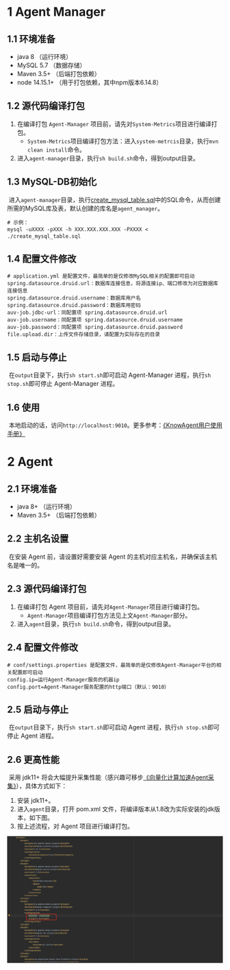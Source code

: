 # 1 Agent Manager

## 1.1 环境准备

- java 8 （运行环境）
- MySQL 5.7 （数据存储）
- Maven 3.5+ （后端打包依赖）
- node 14.15.1+ （用于打包依赖，其中npm版本6.14.8）

## 1.2 源代码编译打包

1. 在编译打包 `Agent-Manager` 项目前，请先对`System-Metrics`项目进行编译打包。
   - `System-Metrics`项目编译打包方法：进入`system-metrcis`目录，执行`mvn clean install`命令。
2. 进入`agent-manager`目录，执行`sh build.sh`命令，得到output目录。

## 1.3 MySQL-DB初始化

​	进入`agent-manager`目录，执行[create_mysql_table.sql](../agent-manager/create_mysql_table.sql)中的SQL命令，从而创建所需的MySQL库及表，默认创建的库名是`agent_manager`。

```
# 示例：
mysql -uXXXX -pXXX -h XXX.XXX.XXX.XXX -PXXXX < ./create_mysql_table.sql
```

## 1.4 配置文件修改

```
# application.yml 是配置文件，最简单的是仅修改MySQL相关的配置即可启动
spring.datasource.druid.url：数据库连接信息，将源连接ip、端口修改为对应数据库连接信息
spring.datasource.druid.username：数据库用户名
spring.datasource.druid.password：数据库用密码
auv-job.jdbc-url：同配置项 spring.datasource.druid.url
auv-job.username：同配置项 spring.datasource.druid.username
auv-job.password：同配置项 spring.datasource.druid.password
file.upload.dir：上传文件存储目录，请配置为实际存在的目录
```

## 1.5 启动与停止

​	在`output`目录下，执行`sh start.sh`即可启动 Agent-Manager 进程，执行`sh stop.sh`即可停止 Agent-Manager 进程。

## 1.6 使用

​	本地启动的话，访问`http://localhost:9010`。更多参考：[《KnowAgent用户使用手册》](know_agent_user_manual.md)

# 2 Agent

## 2.1 环境准备

- java 8+ （运行环境）
- Maven 3.5+ （后端打包依赖）

## 2.2 主机名设置

​	在安装 Agent 前，请设置好需要安装 Agent 的主机对应主机名，并确保该主机名是唯一的。

## 2.3 源代码编译打包

1. 在编译打包 Agent 项目前，请先对`Agent-Manager`项目进行编译打包。
   - `Agent-Manager`项目编译打包方法见上文`Agent-Manager`部分。
2. 进入`agent`目录，执行`sh build.sh`命令，得到output目录。

## 2.4 配置文件修改

```
# conf/settings.properties 是配置文件，最简单的是仅修改Agent-Manager平台的相关配置即可启动
config.ip=运行Agent-Manager服务的机器ip
config.port=Agent-Manager服务配置的http端口（默认：9010）
```

## 2.5 启动与停止

​	在`output`目录下，执行`sh start.sh`即可启动 Agent 进程，执行`sh stop.sh`即可停止 Agent 进程。

## 2.6 更高性能

​	采用 jdk11+ 将会大幅提升采集性能（感兴趣可移步[《向量化计算加速Agent采集》](向量化计算加速Agent采集.md)），具体方式如下：

1. 安装 jdk11+。
2. 进入`agent`目录，打开 pom.xml 文件，将编译版本从1.8改为实际安装的jdk版本，如下图。
3. 按上述流程，对 Agent 项目进行编译打包。

<img src="assets/install-deploy/1.png" />
